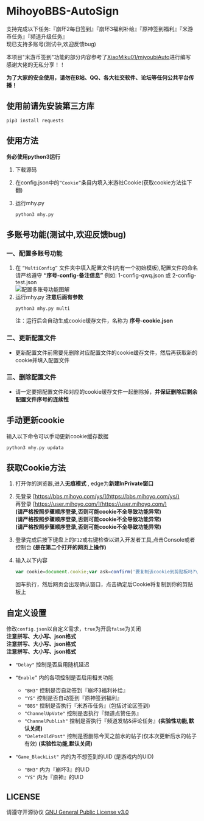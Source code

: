 # MihoyoBBS-AutoSign
支持完成以下任务:『崩坏2每日签到』『崩坏3福利补给』『原神签到福利』『米游币任务』『频道升级任务』  
现已支持多账号(测试中,欢迎反馈bug)

本项目"米游币签到"功能的部分内容参考了[XiaoMiku01/miyoubiAuto](https://github.com/XiaoMiku01/miyoubiAuto)进行编写  
感谢大佬的无私分享！！  

**为了大家的安全使用，请勿在B站、QQ、各大社交软件、论坛等任何公共平台传播！**


## 使用前请先安装第三方库
```shell
pip3 install requests
```


## 使用方法
**务必使用python3运行**  

1. 下载源码

2. 在config.json中的`“Cookie”`条目内填入米游社Cookie(获取cookie方法往下翻)  

3. 运行mhy.py  
    ```shell
    python3 mhy.py
    ```


## 多账号功能(测试中,欢迎反馈bug)
### 一、配置多账号功能
1. 在 `“MultiConfig”` 文件夹中填入配置文件(内有一个初始模板),配置文件的命名请严格遵守 **“序号-config-备注信息”** 例如: 1-config-qwq.json 或 2-config-test.json  
![配置多账号功能图解](https://upload-bbs.mihoyo.com/upload/2022/09/04/79828707/36449c1bf9802a6873ab963f3f67db6d_3701744741000984365.png
)
2. 运行mhy.py **注意后面有参数**  
    ```shell
    python3 mhy.py multi
    ```
    注：运行后会自动生成cookie缓存文件，名称为 **序号-cookie.json**
### 二、更新配置文件
- 更新配置文件前需要先删除对应配置文件的cookie缓存文件，然后再获取新的cookie并填入配置文件
### 三、删除配置文件
- 请一定要把配置文件和对应的cookie缓存文件一起删除掉，**并保证删除后剩余配置文件序号的连续性**

## 手动更新cookie
输入以下命令可以手动更新cookie缓存数据
```shell
python3 mhy.py updata
```

## 获取Cookie方法

1. 打开你的浏览器,进入**无痕模式** , edge为**新建InPrivate窗口**

2.  先登录 [https://bbs.mihoyo.com/ys/](https://bbs.mihoyo.com/ys/)  
    再登录 [https://user.mihoyo.com/](https://user.mihoyo.com/)  
    **(请严格按照步骤顺序登录,否则可能cookie不全导致功能异常)**  
    **(请严格按照步骤顺序登录,否则可能cookie不全导致功能异常)**  
    **(请严格按照步骤顺序登录,否则可能cookie不全导致功能异常)**

3. 登录完成后按下键盘上的`F12`或右键检查以进入开发者工具,点击Console或者控制台 **(是在第二个打开的网页上操作)**

4. 输入以下内容

   ```javascript
   var cookie=document.cookie;var ask=confirm('要复制该cookie到剪贴板吗?\n\n'+cookie);if(ask==true){copy(cookie);msg=cookie}
   ```

   回车执行，然后网页会出现确认窗口，点击确定后Cookie将复制到你的剪贴板上


## 自定义设置
修改`config.json`以自定义需求，`true`为开启`false`为关闭  
**注意拼写、大小写、json格式**  
**注意拼写、大小写、json格式**  
**注意拼写、大小写、json格式**  

- `"Delay"` 控制是否启用随机延迟

- `“Enable”` 内的各项控制是否启用相关功能  
    - `"BH3"` 控制是否自动签到『崩坏3福利补给』
    - `"YS"` 控制是否自动签到『原神签到福利』
    - `"BBS"` 控制是否执行『米游币任务』(包括讨论区签到)
    - `"ChannelUpVote"` 控制是否执行『频道点赞任务』
    - `"ChannelPublish"` 控制是否执行『频道发帖&评论任务』**(实验性功能,默认关闭)**
    - `"DeleteOldPost"` 控制是否删除今天之前水的帖子(仅本次更新后水的帖子有效) **(实验性功能,默认关闭)**

- `"Game_BlackList"` 内的为不想签到的UID (是游戏内的UID)
    - `"BH3"` 内为『崩坏3』的UID
    - `"YS"` 内为『原神』的UID

## LICENSE
请遵守开源协议 [GNU General Public License v3.0](https://github.com/lingduzero666/MihoyoBBS-AutoSign/blob/main/LICENSE)
